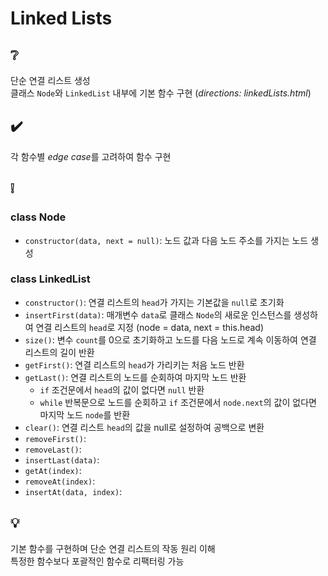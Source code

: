 # Linked Lists

## ❔
단순 연결 리스트 생성  
클래스 `Node`와 `LinkedList` 내부에 기본 함수 구현 (*directions: linkedLists.html*)

## ✔️
각 함수별 *edge case*를 고려하여 함수 구현

## ❕
### class Node
- `constructor(data, next = null)`: 노드 값과 다음 노드 주소를 가지는 노드 생성

### class LinkedList
- `constructor()`: 연결 리스트의 `head`가 가지는 기본값을 `null`로 초기화
- `insertFirst(data)`: 매개변수 `data`로 클래스 `Node`의 새로운 인스턴스를 생성하여 연결 리스트의 `head`로 지정 (node = data, next = this.head)
- `size()`: 변수 `count`를 0으로 초기화하고 노드를 다음 노드로 계속 이동하여 연결 리스트의 길이 반환
- `getFirst()`: 연결 리스트의 `head`가 가리키는 처음 노드 반환
- `getLast()`: 연결 리스트의 노드를 순회하여 마지막 노드 반환
  - `if` 조건문에서 `head`의 값이 없다면 `null` 반환
  - `while` 반복문으로 노드를 순회하고 `if` 조건문에서 `node.next`의 값이 없다면 마지막 노드 `node`를 반환
- `clear()`: 연결 리스트 `head`의 값을 null로 설정하여 공백으로 변환
- `removeFirst()`:
- `removeLast()`:
- `insertLast(data)`:
- `getAt(index)`:
- `removeAt(index)`:
- `insertAt(data, index)`:

## 💡
기본 함수를 구현하며 단순 연결 리스트의 작동 원리 이해  
특정한 함수보다 포괄적인 함수로 리팩터링 가능

